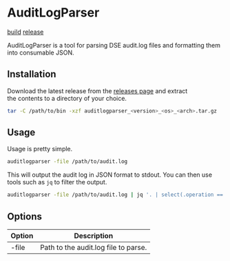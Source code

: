 # AuditLogParser
[build](https://github.com/kenjords/auditlogparser/actions/workflows/test_and_build.yml/badge.svg) [release](https://github.com/kenjords/auditlogparser/actions/workflows/release_build.yml/badge.svg)

AuditLogParser is a tool for parsing DSE audit.log files and formatting them into consumable JSON.

## Installation
Download the latest release from the [releases page](https://github.com/kenjords/AuditLogParser/releases) and extract  
the contents to a directory of your choice.  
```bash
tar -C /path/to/bin -xzf auditlogparser_<version>_<os>_<arch>.tar.gz
```

## Usage
Usage is pretty simple. 

```bash
auditlogparser -file /path/to/audit.log
```
This will output the audit log in JSON format to stdout. 
You can then use tools such as `jq` to filter the output. 

```bash
auditlogparser -file /path/to/audit.log | jq '. | select(.operation == "SELECT")'
```

## Options

| Option | Description |
| ------ | ----------- |
| -file | Path to the audit.log file to parse. |

